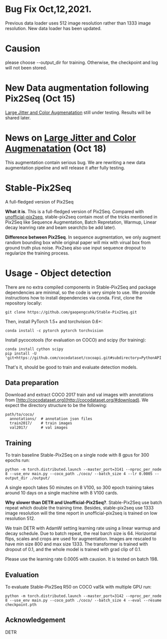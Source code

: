 # Bug Fix Oct,12,2021.
Previous data loader uses 512 image resolution rather than 1333 image resolution. New data loader has been updated. 

# Causion
please choose --output_dir for training. Otherwise, the checkpoint and log will not been stored. 

# New Data augmentation following Pix2Seq (Oct 15)
[Large Jitter and Color Augmenatation](https://github.com/poodarchu/Stable-Pix2Seq/commit/039891839c3870114ab275a357dcd14cf8a844b1) still under testing. Results will be shared later.

# News on [Large Jitter and Color Augmenatation](https://github.com/poodarchu/Stable-Pix2Seq/commit/039891839c3870114ab275a357dcd14cf8a844b1) (Oct 18)
This augmentation contain serious bug. We are rewriting a new data augmentation pipeline and will release it after fully testing. 
# Stable-Pix2Seq
A full-fledged version of Pix2Seq

**What it is**. This is a full-fledged version of Pix2Seq. Compared with [unofficial-pix2seq](https://github.com/gaopengcuhk/Unofficial-Pix2Seq), stable-pix2seq contain most of the tricks mentioned in Pix2Seq like Sequence Augmentation, Batch Repretation, Warmup, Linear decay leanring rate and beam search(to be add later). 

**Difference between Pix2Seq**. In sequence augmentation, we only augment random bounding box while original paper will mix with virual box from ground truth plus noise. Pix2seq also use input sequence dropout to regularize the training process. 

# Usage - Object detection
There are no extra compiled components in Stable-Pix2Seq and package dependencies are minimal,
so the code is very simple to use. We provide instructions how to install dependencies via conda.
First, clone the repository locally:
```
git clone https://github.com/gaopengcuhk/Stable-Pix2Seq.git
```
Then, install PyTorch 1.5+ and torchvision 0.6+:
```
conda install -c pytorch pytorch torchvision
```
Install pycocotools (for evaluation on COCO) and scipy (for training):
```
conda install cython scipy
pip install -U 'git+https://github.com/cocodataset/cocoapi.git#subdirectory=PythonAPI'
```
That's it, should be good to train and evaluate detection models.

## Data preparation

Download and extract COCO 2017 train and val images with annotations from
[http://cocodataset.org](http://cocodataset.org/#download).
We expect the directory structure to be the following:
```
path/to/coco/
  annotations/  # annotation json files
  train2017/    # train images
  val2017/      # val images
```

## Training
To train baseline Stable-Pix2Seq on a single node with 8 gpus for 300 epochs run:
```
python -m torch.distributed.launch --master_port=3141 --nproc_per_node 8 --use_env main.py --coco_path ./coco/ --batch_size 4 --lr 0.0005 --output_dir ./output/
```
A single epoch takes 50 minutes on 8 V100, so 300 epoch training
takes around 10 days on a single machine with 8 V100 cards.

**Why slower than DETR and Unofficial-Pix2Seq?**. Stable-Pix2Seq use batch repeat which double the training time. Besides, stable-pix2seq use 1333 image resolution will the time report in unofficial-pix2seq is trained on low resolution 512. 


We train DETR with AdamW setting learning rate using a linear warmup and decay schedule. Due to batch repeat, the real barch size is 64. 
Horizontal flips, scales and crops are used for augmentation.
Images are rescaled to have min size 800 and max size 1333.
The transformer is trained with dropout of 0.1, and the whole model is trained with grad clip of 0.1.

Please use the learning rate 0.0005 with causion. It is tested on batch 198. 


## Evaluation
To evaluate Stable-Pix2Seq R50 on COCO val5k with multiple GPU run:
```
python -m torch.distributed.launch --master_port=3142 --nproc_per_node 8 --use_env main.py --coco_path ./coco/ --batch_size 4 --eval --resume checkpoint.pth
```

## Acknowledgement
DETR 

